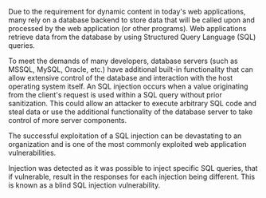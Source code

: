 Due to the requirement for dynamic content in today's web
applications, many rely on a database backend to store data that will
be called upon and processed by the web application (or other
programs). Web applications retrieve data from the database by using
Structured Query Language (SQL) queries.

To meet the demands of many
developers, database servers (such as MSSQL, MySQL, Oracle, etc.) have
additional built-in functionality that can allow extensive control of
the database and interaction with the host operating system itself.
An SQL injection occurs when a value originating from the client's
request is used within a SQL query without prior sanitization. This
could allow an attacker to execute arbitrary SQL code and steal
data or use the additional functionality of the database server to
take control of more server components.

The successful exploitation
of a SQL injection can be devastating to an organization and is one of
the most commonly exploited web application vulnerabilities.



Injection was detected as it was possible to inject specific SQL
queries, that if vulnerable, result in the responses for each
injection being different. This is known as a blind SQL injection
vulnerability.